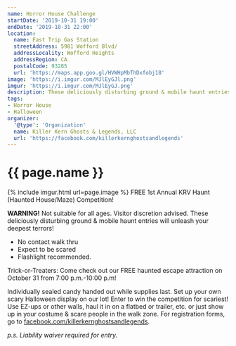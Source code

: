```yaml
---
name: Horror House Challenge
startDate: '2019-10-31 19:00'
endDate: '2019-10-31 22:00'
location:
  name: Fast Trip Gas Station
  streetAddress: 5981 Wofford Blvd/
  addressLocality: Wofford Heights
  addressRegion: CA
  postalCode: 93285
  url: 'https://maps.app.goo.gl/HVWHpMbThDxfobj18'
image: 'https://i.imgur.com/MJlEyGJl.png'
imgur: 'https://i.imgur.com/MJlEyGJ.png'
description: These deliciously disturbing ground & mobile haunt entries will unleash your deepest terrors!
tags:
- Horror House
- Halloween
organizer:
  '@type': 'Organization'
  name: Killer Kern Ghosts & Legends, LLC
  url: 'https://facebook.com/killerkernghostsandlegends'
---
```

# {{ page.name }}
{% include imgur.html url=page.image %}
FREE 1st Annual KRV Haunt (Haunted House/Maze) Competition!

**WARNING!** Not suitable for all ages. Visitor discretion advised.
These deliciously disturbing ground & mobile haunt entries will unleash your deepest terrors!
 
- No contact walk thru
- Expect to be scared
- Flashlight recommended.

Trick-or-Treaters: Come check out our FREE haunted escape attraction on October
31 from 7:00 p.m.-10:00 p.m!

Individually sealed candy handed out while supplies last. Set up your own scary
Halloween display on our lot! Enter to win the competition for scariest! Use EZ-ups
or other walls, haul it in on a flatbed or trailer, etc. or just show up in your
costume & scare people in the walk zone. For registration forms, go to
[facebook.com/killerkernghostsandlegends](https://facebook.com/killerkernghostsandlegends).

*p.s. Liability waiver required for entry.*
